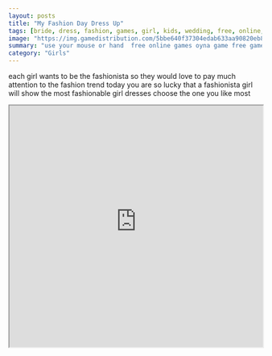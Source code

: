 ```yaml
---
layout: posts
title: "My Fashion Day Dress Up"
tags: [bride, dress, fashion, games, girl, kids, wedding, free, online, games, oyna, game, free, games, play, play, games]
image: "https://img.gamedistribution.com/5bbe640f37304edab633aa90820eb8b3.jpg"
summary: "use your mouse or hand  free online games oyna game free games play play games"
category: "Girls"
---
```


each girl wants to be the fashionista so they would love to pay much attention to the fashion trend today you are so lucky that a fashionista girl will show the most fashionable girl dresses choose the one you like most

<iframe width="100%" height="480px;" src="https://html5.gamedistribution.com/5bbe640f37304edab633aa90820eb8b3/"></iframe>